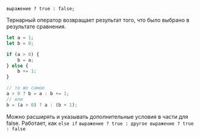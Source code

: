 `выражение ? true : false;`


Тернарный оператор возвращает результат того, что было выбрано в результате сравнения.

```js
let a = 1;
let b = 0;

if (a > 0) {
	b = a;
} else {
	b += 1;
}

// то же самое
a > 0 ? b = a : b += 1;
// или
b = (a > 0) ? a : (b + 1);
```

Можно расширять и указывать дополнительные условия в части для false. Работает, как `else if`
`выражение ? true : другое выражение ? true : false`

